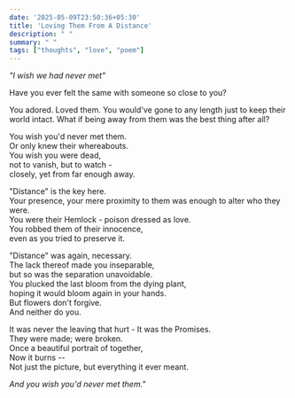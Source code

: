 ```yaml
---
date: '2025-05-09T23:50:36+05:30'
title: 'Loving Them From A Distance'
description: " "
summary: " "
tags: ["thoughts", "love", "poem"]
---
```


_"I wish we had never met"_

Have you ever felt the same with someone so close to you?

You adored. Loved them. You would've gone to any length just to keep their world intact.
What if being away from them was the best thing after all?

You wish you'd never met them.\
Or only knew their whereabouts.\
You wish you were dead,\
not to vanish, but to watch -\
closely, yet from far enough away.

"Distance" is the key here.\
Your presence, your mere proximity to them was enough to alter who they were.\
You were their Hemlock - poison dressed as love.\
You robbed them of their innocence,\
even as you tried to preserve it.

"Distance" was again, necessary.\
The lack thereof made you inseparable,\
but so was the separation unavoidable.\
You plucked the last bloom from the dying plant,\
hoping it would bloom again in your hands.\
But flowers don't forgive.\
And neither do you.

It was never the leaving that hurt - It was the Promises.\
They were made; were broken.\
Once a beautiful portrait of together,\
Now it burns --\
Not just the picture, but everything it ever meant.

_And you wish you'd never met them."_
